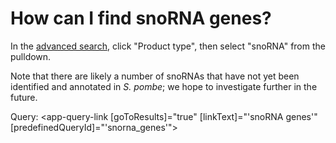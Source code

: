 # How can I find snoRNA genes?
<!-- pombase_categories: Finding data -->

In the [advanced search](/query), click "Product type", then select
"snoRNA" from the pulldown.

Note that there are likely a number of snoRNAs that have not yet been
identified and annotated in *S. pombe*; we hope to investigate further
in the future.

Query: <app-query-link [goToResults]="true" [linkText]="'snoRNA genes'" [predefinedQueryId]="'snorna_genes'">
</app-query-link>
